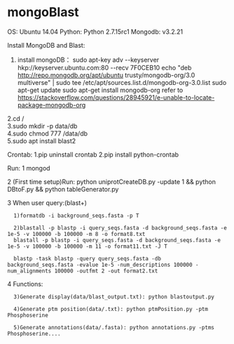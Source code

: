 # mongoBlast
OS: Ubuntu 14.04
Python: Python 2.7.15rc1
Mongodb: v3.2.21 

Install MongoDB and Blast:  
1. install mongoDB：
sudo apt-key adv --keyserver hkp://keyserver.ubuntu.com:80 --recv 7F0CEB10
echo "deb http://repo.mongodb.org/apt/ubuntu trusty/mongodb-org/3.0 multiverse" | sudo tee /etc/apt/sources.list.d/mongodb-org-3.0.list
sudo apt-get update
sudo apt-get install mongodb-org
refer to
https://stackoverflow.com/questions/28945921/e-unable-to-locate-package-mongodb-org

2.cd /  
3.sudo mkdir -p data/db  
4.sudo chmod 777 /data/db  
5.sudo apt install blast2

Crontab:
1.pip uninstall crontab
2.pip install python-crontab

Run:
1 mongod

2 (First time setup)Run: python uniprotCreateDB.py -update 1 && python DBtoF.py && python tableGenerator.py

3 When user query:(blast+)
      
      1)formatdb -i background_seqs.fasta -p T
      
      2)blastall -p blastp -i query_seqs.fasta -d background_seqs.fasta -e 1e-5 -v 100000 -b 100000 -m 8 -o format8.txt
      blastall -p blastp -i query_seqs.fasta -d background_seqs.fasta -e 1e-5 -v 100000 -b 100000 -m 11 -o format11.txt -J T
      
      blastp -task blastp -query query_seqs.fasta -db background_seqs.fasta -evalue 1e-5 -num_descriptions 100000 -num_alignments 100000 -outfmt 2 -out format2.txt
4 Functions:
      
      3)Generate display(data/blast_output.txt): python blastoutput.py
      
      4)Generate ptm position(data/.txt): python ptmPosition.py -ptm Phosphoserine
      
      5)Generate annotations(data/.fasta): python annotations.py -ptms Phosphoserine....

